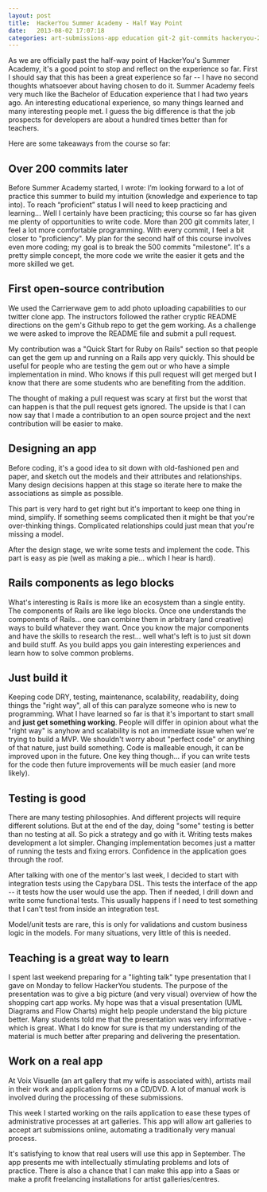 ```yaml
---
layout: post
title:  HackerYou Summer Academy - Half Way Point
date:   2013-08-02 17:07:18
categories: art-submissions-app education git-2 git-commits hackeryou-2 just-build-it learning-software open-source real-app tdd teach-code teaching-code uml web-development
---
```

As we are officially past the half-way point of HackerYou's Summer Academy, it's a good point to stop and reflect on the experience so far. First I should say that this has been a great experience so far -- I have no second thoughts whatsoever about having chosen to do it. Summer Academy feels very much like the Bachelor of Education experience that I had two years ago. An interesting educational experience, so many things learned and many interesting people met. I guess the big difference is that the job prospects for developers are about a hundred times better than for teachers.

Here are some takeaways from the course so far:
## Over 200 commits later
Before Summer Academy started, I wrote:
 I’m looking forward to a lot of practice this summer to build my intuition (knowledge and experience to tap into). To reach “proficient” status I will need to keep practicing and learning... 
Well I certainly have been practicing; this course so far has given me plenty of opportunities to write code. More than 200 git commits later, I feel a lot more comfortable programming. With every commit, I feel a bit closer to "proficiency". My plan for the second half of this course involves even more coding; my goal is to break the 500 commits "milestone". It's a pretty simple concept, the more code we write the easier it gets and the more skilled we get.
## First open-source contribution
We used the Carrierwave gem to add photo uploading capabilities to our twitter clone app. The instructors followed the rather cryptic README directions on the gem's Github repo to get the gem working. As a challenge we were asked to improve the README file and submit a pull request.

My contribution was a "Quick Start for Ruby on Rails" section so that people can get the gem up and running on a Rails app very quickly. This should be useful for people who are testing the gem out or who have a simple implementation in mind. Who knows if this pull request will get merged but I know that there are some students who are benefiting from the addition.

The thought of making a pull request was scary at first but the worst that can happen is that the pull request gets ignored. The upside is that I can now say that I made a contribution to an open source project and the next contribution will be easier to make.
## Designing an app
Before coding, it's a good idea to sit down with old-fashioned pen and paper, and sketch out the models and their attributes and relationships. Many design decisions happen at this stage so iterate here to make the associations as simple as possible.

This part is very hard to get right but it's important to keep one thing in mind, simplify. If something seems complicated then it might be that you're over-thinking things. Complicated relationships could just mean that you're missing a model.

After the design stage, we write some tests and implement the code. This part is easy as pie (well as making a pie… which I hear is hard).
## Rails components as lego blocks
What's interesting is Rails is more like an ecosystem than a single entity. The components of Rails are like lego blocks. Once one understands the components of Rails… one can combine them in arbitrary (and creative) ways to build whatever they want. Once you know the major components and have the skills to research the rest… well what's left is to just sit down and build stuff. As you build apps you gain interesting experiences and learn how to solve common problems.
## Just build it
Keeping code DRY, testing, maintenance, scalability, readability, doing things the "right way", all of this can paralyze someone who is new to programming. What I have learned so far is that it's important to start small and **just get something working**. People will differ in opinion about what the "right way" is anyhow and scalability is not an immediate issue when we're trying to build a MVP. We shouldn't worry about "perfect code" or anything of that nature, just build something. Code is malleable enough, it can be improved upon in the future. One key thing though… if you can write tests for the code then future improvements will be much easier (and more likely).
## Testing is good
There are many testing philosophies. And different projects will require different solutions. But at the end of the day, doing "some" testing is better than no testing at all. So pick a strategy and go with it. Writing tests makes development a lot simpler. Changing implementation becomes just a matter of running the tests and fixing errors. Confidence in the application goes through the roof.

After talking with one of the mentor's last week, I decided to start with integration tests using the Capybara DSL. This tests the interface of the app -- it tests how the user would use the app. Then if needed, I drill down and write some functional tests. This usually happens if I need to test something that I can't test from inside an integration test.

Model/unit tests are rare, this is only for validations and custom business logic in the models. For many situations, very little of this is needed.
## Teaching is a great way to learn
I spent last weekend preparing for a "lighting talk" type presentation that I gave on Monday to fellow HackerYou students. The purpose of the presentation was to give a big picture (and very visual) overview of how the shopping cart app works. My hope was that a visual presentation (UML Diagrams and Flow Charts) might help people understand the big picture better. Many students told me that the presentation was very informative - which is great. What I do know for sure is that my understanding of the material is much better after preparing and delivering the presentation.
## Work on a real app
At Voix Visuelle (an art gallery that my wife is associated with), artists mail in their work and application forms on a CD/DVD. A lot of manual work is involved during the processing of these submissions.

This week I started working on the rails application to ease these types of administrative processes at art galleries. This app will allow art galleries to accept art submissions online, automating a traditionally very manual process.

It's satisfying to know that real users will use this app in September. The app presents me with intellectually stimulating problems and lots of practice. There is also a chance that I can make this app into a Saas or make a profit freelancing installations for artist galleries/centres.